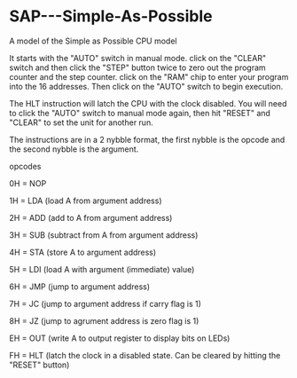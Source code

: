 # SAP---Simple-As-Possible
A model of the Simple as Possible CPU model

It starts with the "AUTO" switch in manual mode.
click on the "CLEAR" switch and then click the "STEP" button twice to zero out the program counter and the step counter.
click on the "RAM" chip to enter your program into the 16 addresses.
Then click on the "AUTO" switch to begin execution.

The HLT instruction will latch the CPU with the clock disabled.
You will need to click the "AUTO" switch to manual mode again, then hit "RESET" and "CLEAR" to set the unit for another run.

The instructions are in a 2 nybble format, the first nybble is the opcode and the second nybble is the argument.

opcodes

0H = NOP

1H = LDA (load A from argument address)

2H = ADD (add to A from argument address)

3H = SUB (subtract from A from argument address)

4H = STA (store A to argument address)

5H = LDI (load A with argument (immediate) value)

6H = JMP (jump to argument address)

7H = JC  (jump to argument address if carry flag is 1)

8H = JZ  (jump to agrument address is zero flag is 1)

EH = OUT (write A to output register to display bits on LEDs)

FH = HLT (latch the clock in a disabled state.  Can be cleared by hitting the "RESET" button)


